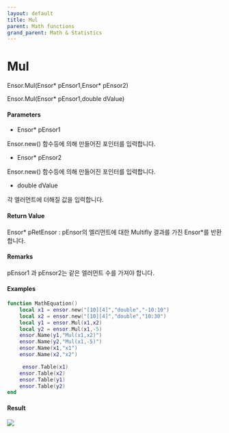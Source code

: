```yaml
---
layout: default
title: Mul
parent: Math functions
grand_parent: Math & Statistics
---
```


# Mul

Ensor.Mul\(Ensor\* pEnsor1,Ensor\* pEnsor2\)

Ensor.Mul\(Ensor\* pEnsor1,double dValue\)

#### Parameters

* Ensor\* pEnsor1

Ensor.new\(\) 함수등에 의해 만들어진 포인터를 입력합니다.

* Ensor\* pEnsor2

Ensor.new\(\) 함수등에 의해 만들어진 포인터를 입력합니다.

* double dValue

각 엘러먼트에 더해질 값을 입력합니다.

#### Return Value

Ensor\* pRetEnsor : pEnsor의 엘리먼트에 대한 Multifly 결과를 가진 Ensor\*를 반환합니다.

#### Remarks

pEnsor1 과 pEnsor2는 같은 엘러먼트 수를 가져야 합니다.

#### Examples

```lua
function MathEquation()
    local x1 = ensor.new("[10][4]","double","-10:10")
    local x2 = ensor.new("[10][4]","double","10:30")
    local y1 = ensor.Mul(x1,x2)
    local y2 = ensor.Mul(x1,-5)
    ensor.Name(y1,"Mul(x1,x2)")
    ensor.Name(y2,"Mul(x1,-5)")
    ensor.Name(x1,"x1")
    ensor.Name(x2,"x2")

     ensor.Table(x1)
    ensor.Table(x2)
    ensor.Table(y1)
    ensor.Table(y2)
end
```

#### Result

![](/MathAPI/MulResult.png)

